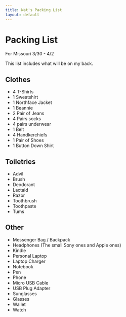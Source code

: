```yaml
---
title: Nat's Packing List
layout: default
---
```


# Packing List

For Missouri 3/30 - 4/2

This list includes what will be on my back.

## Clothes

 * 4 T-Shirts
 * 1 Sweatshirt
 * 1 Northface Jacket
 * 1 Beannie
 * 2 Pair of Jeans
 * 4 Pairs socks
 * 4 pairs underwear
 * 1 Belt
 * 4 Handkerchiefs
 * 1 Pair of Shoes
 * 1 Button Down Shirt

## Toiletries

 * Advil
 * Brush
 * Deodorant
 * Lactaid
 * Razor
 * Toothbrush
 * Toothpaste
 * Tums

## Other

 * Messenger Bag / Backpack
 * Headphones (The small Sony ones and Apple ones)
 * Kindle
 * Personal Laptop
 * Laptop Charger
 * Notebook
 * Pen
 * Phone
 * Micro USB Cable
 * USB Plug Adapter
 * Sunglasses
 * Glasses
 * Wallet
 * Watch

